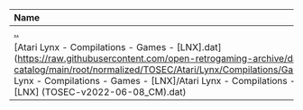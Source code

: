 |Name|Size|
|:---|---:|
|[..](../index.html)|DIR|
|[Atari Lynx - Compilations - Games - [LNX].dat](https://raw.githubusercontent.com/open-retrogaming-archive/dat-catalog/main/root/normalized/TOSEC/Atari/Lynx/Compilations/Games/[LNX]/Atari Lynx - Compilations - Games - [LNX]/Atari Lynx - Compilations - Games - [LNX] (TOSEC-v2022-06-08_CM).dat)|1282|
